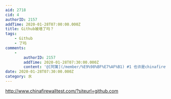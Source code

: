 ```yaml
---
aid: 2718
cid: 4
authorID: 2157
addTime: 2020-01-28T07:00:00.000Z
title: Github被墙了吗？
tags:
    - Github
    - 了吗
comments:
    -
        authorID: 2157
        addTime: 2020-01-28T07:30:00.000Z
        content: '@[阿篱](/member/%E9%98%BF%E7%AF%B1) #1 也许是chinafirewalltest出了问题。'
date: 2020-01-28T07:30:00.000Z
category: 水
---
```


http://www.chinafirewalltest.com/?siteurl=github.com

